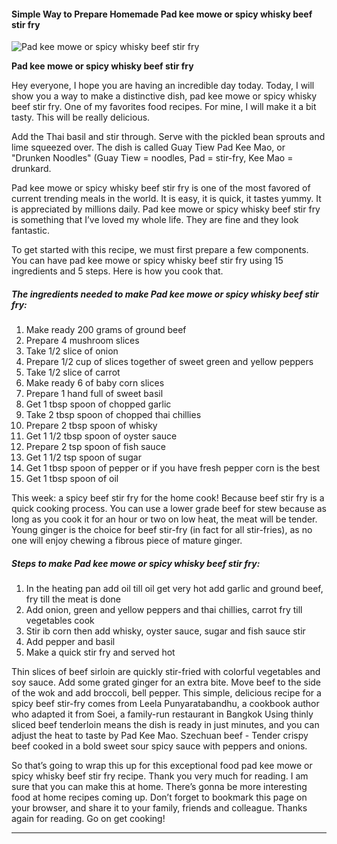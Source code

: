             

#### Simple Way to Prepare Homemade Pad kee mowe or spicy whisky beef stir fry

![Pad kee mowe or spicy whisky beef stir fry](https://img-global.cpcdn.com/recipes/5925051406745600/751x532cq70/pad-kee-mowe-or-spicy-whisky-beef-stir-fry-recipe-main-photo.jpg)

**Pad kee mowe or spicy whisky beef stir fry**

Hey everyone, I hope you are having an incredible day today. Today, I will show you a way to make a distinctive dish, pad kee mowe or spicy whisky beef stir fry. One of my favorites food recipes. For mine, I will make it a bit tasty. This will be really delicious.

Add the Thai basil and stir through. Serve with the pickled bean sprouts and lime squeezed over. The dish is called Guay Tiew Pad Kee Mao, or "Drunken Noodles" (Guay Tiew = noodles, Pad = stir-fry, Kee Mao = drunkard.

Pad kee mowe or spicy whisky beef stir fry is one of the most favored of current trending meals in the world. It is easy, it is quick, it tastes yummy. It is appreciated by millions daily. Pad kee mowe or spicy whisky beef stir fry is something that I’ve loved my whole life. They are fine and they look fantastic.

To get started with this recipe, we must first prepare a few components. You can have pad kee mowe or spicy whisky beef stir fry using 15 ingredients and 5 steps. Here is how you cook that.

##### The ingredients needed to make Pad kee mowe or spicy whisky beef stir fry:

1.  Make ready 200 grams of ground beef
2.  Prepare 4 mushroom slices
3.  Take 1/2 slice of onion
4.  Prepare 1/2 cup of slices together of sweet green and yellow peppers
5.  Take 1/2 slice of carrot
6.  Make ready 6 of baby corn slices
7.  Prepare 1 hand full of sweet basil
8.  Get 1 tbsp spoon of chopped garlic
9.  Take 2 tbsp spoon of chopped thai chillies
10.  Prepare 2 tbsp spoon of whisky
11.  Get 1 1/2 tbsp spoon of oyster sauce
12.  Prepare 2 tsp spoon of fish sauce
13.  Get 1 1/2 tsp spoon of sugar
14.  Get 1 tbsp spoon of pepper or if you have fresh pepper corn is the best
15.  Get 1 tbsp spoon of oil

This week: a spicy beef stir fry for the home cook! Because beef stir fry is a quick cooking process. You can use a lower grade beef for stew because as long as you cook it for an hour or two on low heat, the meat will be tender. Young ginger is the choice for beef stir-fry (in fact for all stir-fries), as no one will enjoy chewing a fibrous piece of mature ginger.

##### Steps to make Pad kee mowe or spicy whisky beef stir fry:

1.  In the heating pan add oil till oil get very hot add garlic and ground beef, fry till the meat is done
2.  Add onion, green and yellow peppers and thai chillies, carrot fry till vegetables cook
3.  Stir ib corn then add whisky, oyster sauce, sugar and fish sauce stir
4.  Add pepper and basil
5.  Make a quick stir fry and served hot

Thin slices of beef sirloin are quickly stir-fried with colorful vegetables and soy sauce. Add some grated ginger for an extra bite. Move beef to the side of the wok and add broccoli, bell pepper. This simple, delicious recipe for a spicy beef stir-fry comes from Leela Punyaratabandhu, a cookbook author who adapted it from Soei, a family-run restaurant in Bangkok Using thinly sliced beef tenderloin means the dish is ready in just minutes, and you can adjust the heat to taste by Pad Kee Mao. Szechuan beef - Tender crispy beef cooked in a bold sweet sour spicy sauce with peppers and onions.

So that’s going to wrap this up for this exceptional food pad kee mowe or spicy whisky beef stir fry recipe. Thank you very much for reading. I am sure that you can make this at home. There’s gonna be more interesting food at home recipes coming up. Don’t forget to bookmark this page on your browser, and share it to your family, friends and colleague. Thanks again for reading. Go on get cooking!

* * *